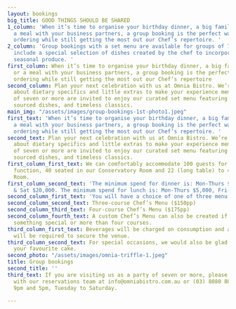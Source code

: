 ```yaml
---
layout: bookings
big_title: GOOD THINGS SHOULD BE SHARED
1_column: 'When it’s time to organise your birthday dinner, a big family lunch or
  a meal with your business partners, a group booking is the perfect way to simplify
  ordering while still getting the most out our Chef’s repertoire. '
2_column: 'Group bookings with a set menu are available for groups of 7 and more and
  include a special selection of dishes created by the chef to incorporate the finest
  seasonal produce. '
first_column: When it’s time to organise your birthday dinner, a big family lunch
  or a meal with your business partners, a group booking is the perfect way to simplify
  ordering while still getting the most out our Chef’s repertoire
second_column: Plan your next celebration with us at Omnia Bistro. We’re here to talk
  about dietary specifics and little extras to make your experience memorable. Parties
  of seven or more are invited to enjoy our curated set menu featuring our seasonally
  sourced dishes, and timeless classics.
main_img: "/assets/images/group-bookings-1st-photo1.jpeg"
first_text: 'When it’s time to organise your birthday dinner, a big family lunch or
  a meal with your business partners, a group booking is the perfect way to simplify
  ordering while still getting the most out our Chef’s repertoire. '
second_text: Plan your next celebration with us at Omnia Bistro. We’re here to talk
  about dietary specifics and little extras to make your experience memorable. Parties
  of seven or more are invited to enjoy our curated set menu featuring our seasonally
  sourced dishes, and timeless classics.
first_column_first_text: We can comfortably accommodate 100 guests for a cocktail
  function, 40 seated in our Conservatory Room and 22 (long table) to 40 in our Barrel
  Room.
first_column_second_text: 'The minimum spend for dinner is: Mon-Thurs $10,000, Fri
  & Sat $20,000. The minimum spend for lunch is: Mon-Thurs $5,000, Fri-Sun $7,500.'
second_column_first_text: 'You will have a choice of one of three menu options:'
second_column_second_text: Three-course Chef’s Menu ($150pp)
second_column_third_text: Four-course Chef’s Menu ($175pp)
second_column_fourth_text: A custom Chef’s Menu can also be created if you would like
  something special or more than four courses.
third_column_first_text: Beverages will be charged on consumption and a $500 deposit
  will be required to secure the venue.
third_column_second_text: For special occasions, we would also be glad to custom make
  your favourite cake.
second_photo: "/assets/images/omnia-triffle-1.jpeg"
title: Group bookings
second_title: ''
third_text: If you are visiting us as a party of seven or more, please get in touch
  with our reservations team at info@omniabistro.com.au or (03) 8080 8080 between
  9pm and 5pm, Tuesday to Saturday.

---
```

